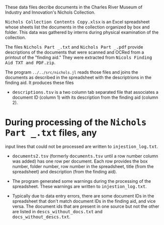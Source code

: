 These data files decribe documents in the Charles River Museum of
Industry and Innovation's Nichols Collection.

<tt>Nichols Collection Contents Copy.xlsx</tt> is an Excel spreadsheet
whose sheets list the documents in the collection organized by box and
folder.  This data was gathered by interns during physical examination
of the collection.

The files <tt>Nichols Part _.txt</tt> and <tt>Nichols Part _.pdf</tt>
provide descriptions of the documents that were scanned and
OCRed from a printout of the "finding aid."  They were extracted from
<tt>Nicols Finding Aid TXT and PDF.zip</tt>.

The program `../../src/nichols.jl` reads those files and joins the
documents as described in the spreadsheet with the descriptrions in
the finding aid.  It produces these files

* <tt>descriptions.tsv</tt> is a two column tab separated file that
  associates a document ID (column 1) with its description from the
  finding aid (column 2).

# During processing of the <tt>Nichols Part _.txt</tt> files, any
  input lines that could not be processed are written to
  <tt>injestion_log.txt</tt>.

* <tt>documents2.tsv</tt> (formerly <tt>documents.tsv</tt> until a
  row number column was added) has one row per document. Each row
  provides the box number, folder number, row number in the
  spreadsheet, title (from the spreadsheet) and description (from the
  finding aid).

* The program generated some warnings during the processing of the
  spreadsheet.  These warnings are written to <tt>injestion_log.txt</tt>.

* Typically due to data entry errors, there are some document IDs in
  the spreadsheet that don't match document IDs in the finding aid,
  and vice versa.  The document ids that are present in one source
  but not the other are listed in <tt>descs_without_docs.txt</tt> and
  <tt>docs_without_descs.txt</tt>.

